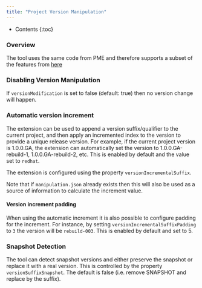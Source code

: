 ```yaml
---
title: "Project Version Manipulation"
---
```


* Contents
{:toc}

### Overview

The tool uses the same code from PME and therefore supports a subset of the features from [here](https://release-engineering.github.io/pom-manipulation-ext/guide/project-version-manip.html)

### Disabling Version Manipulation

If `versionModification` is set to false (default: true) then no version change will happen.

### Automatic version increment

The extension can be used to append a version suffix/qualifier to the current project, and then apply an incremented index to the version to provide a unique release version.  For example, if the current project version is 1.0.0.GA, the extension can automatically set the version to 1.0.0.GA-rebuild-1, 1.0.0.GA-rebuild-2, etc. This is enabled by default and the value set to `redhat`.

The extension is configured using the property `versionIncrementalSuffix`.

Note that if `manipulation.json` already exists then this will also be used as a source of information to calculate the increment value.

#### Version increment padding

When using the automatic increment it is also possible to configure padding for the increment. For instance, by setting `versionIncrementalSuffixPadding` to `3` the version will be `rebuild-003`. This is enabled by default and set to 5.

### Snapshot Detection

The tool can detect snapshot versions and either preserve the snapshot or replace it with a real version. This is controlled by the property `versionSuffixSnapshot`. The default is false (i.e. remove SNAPSHOT and replace by the suffix).
